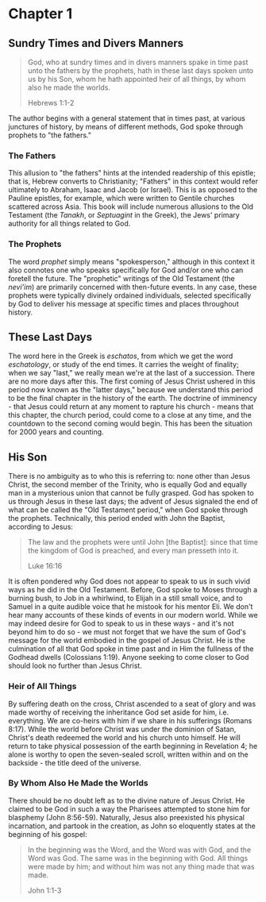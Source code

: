 # Chapter 1

## Sundry Times and Divers Manners
> God, who at sundry times and in divers manners spake in time past unto the fathers by the prophets, hath in these last days spoken unto us by his Son, whom he hath appointed heir of all things, by whom also he made the worlds.  
>   
> Hebrews 1:1-2  

The author begins with a general statement that in times past, at various junctures of history, by means of different methods, God spoke through prophets to "the fathers."

### The Fathers
This allusion to "the fathers" hints at the intended readership of this epistle; that is, Hebrew converts to Christianity; "Fathers" in this context would refer ultimately to Abraham, Isaac and Jacob (or Israel). This is as opposed to the Pauline epistles, for example, which were written to Gentile churches scattered across Asia. This book will include numerous allusions to the Old Testament (the *Tanakh*, or *Septuagint* in the Greek), the Jews' primary authority for all things related to God.

### The Prophets
The word *prophet* simply means "spokesperson," although in this context it also connotes one who speaks specifically for God and/or one who can foretell the future. The "prophetic" writings of the Old Testament (the *nevi'im*) are primarily concerned with then-future events. In any case, these prophets were typically divinely ordained individuals, selected specifically by God to deliver his message at specific times and places throughout history.

## These Last Days
The word here in the Greek is *eschatos*, from which we get the word *eschatology*, or study of the end times. It carries the weight of finality; when we say "last," we really mean we're at the last of a succession. There are no more days after this. The first coming of Jesus Christ ushered in this period now known as the "latter days," because we understand this period to be the final chapter in the history of the earth. The doctrine of imminency - that Jesus could return at any moment to rapture his church - means that this chapter, the church period, could come to a close at any time, and the countdown to the second coming would begin. This has been the situation for 2000 years and counting.

## His Son
There is no ambiguity as to who this is referring to: none other than Jesus Christ, the second member of the Trinity, who is equally God and equally man in a mysterious union that cannot be fully grasped. God has spoken to us through Jesus in these last days; the advent of Jesus signaled the end of what can be called the "Old Testament period," when God spoke through the prophets. Technically, this period ended with John the Baptist, according to Jesus:

> The law and the prophets were until John [the Baptist]: since that time the kingdom of God is preached, and every man presseth into it.  
>   
> Luke 16:16  

It is often pondered why God does not appear to speak to us in such vivid ways as he did in the Old Testament. Before, God spoke to Moses through a burning bush, to Job in a whirlwind, to Elijah in a still small voice, and to Samuel in a quite audible voice that he mistook for his mentor Eli. We don't hear many accounts of these kinds of events in our modern world. While we may indeed desire for God to speak to us in these ways - and it's not beyond him to do so - we must not forget that we have the sum of God's message for the world embodied in the gospel of Jesus Christ. He is the culmination of all that God spoke in time past and in Him the fullness of the Godhead dwells (Colossians 1:19). Anyone seeking to come closer to God should look no further than Jesus Christ.

### Heir of All Things
By suffering death on the cross, Christ ascended to a seat of glory and was made worthy of receiving the inheritance God set aside for him, i.e. everything. We are co-heirs with him if we share in his sufferings (Romans 8:17). While the world before Christ was under the dominion of Satan, Christ's death redeemed the world and his church unto himself. He will return to take physical possession of the earth beginning in Revelation 4; he alone is worthy to open the seven-sealed scroll, written within and on the backside - the title deed of the universe.

### By Whom Also He Made the Worlds
There should be no doubt left as to the divine nature of Jesus Christ. He claimed to be God in such a way the Pharisees attempted to stone him for blasphemy (John 8:56-59). Naturally, Jesus also preexisted his physical incarnation, and partook in the creation, as John so eloquently states at the beginning of his gospel:

> In the beginning was the Word, and the Word was with God, and the Word was God. The same was in the beginning with God. All things were made by him; and without him was not any thing made that was made.  
>   
> John 1:1-3  

